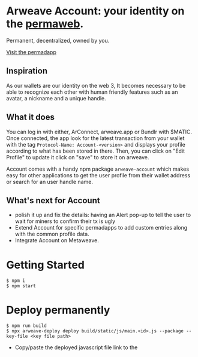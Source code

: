 

# Arweave Account: your identity on the [permaweb](https://arweave.org).

Permanent, decentralized, owned by you.

[Visit the permadapp](https://account.metaweave.xyz)

## Inspiration

As our wallets are our identity on the web 3, It becomes necessary to be able to recognize each other with human friendly features such as an avatar, a nickname and a unique handle.

## What it does

You can log in with either, ArConnect, arweave.app or Bundlr with $MATIC. Once connected, the app look for the latest transaction from your wallet with the tag `Protocol-Name: Account-<version>` and displays your profile according to what has been stored in there.
Then, you can click on "Edit Profile" to update it click on "save" to store it on arweave.

Account comes with a handy npm package `arweave-account` which makes easy for other applications to get the user profile from their wallet address or search for an user handle name.

## What's next for Account

- polish it up and fix the details: having an Alert pop-up to tell the user to wait for miners to confirm their tx is ugly
- Extend Account for specific permadapps to add custom entries along with the common profile data.
- Integrate Account on Metaweave.

# Getting Started

```
$ npm i
$ npm start
```

# Deploy permanently

```
$ npm run build
$ npx arweave-deploy deploy build/static/js/main.<id>.js --package --key-file <key file path>
```

- Copy/paste the deployed javascript file link to the <script> tag in `/build/index.html`
- In `/build/index.html` move the <script> tag from <head> in <body> at the end

```
$ npx arweave-deploy deploy build/index.html --package --key-file <your key file>
```

Voilà
